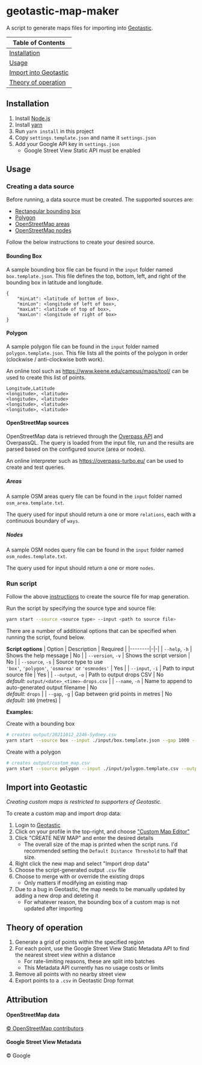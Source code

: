 # geotastic-map-maker

A script to generate maps files for importing into [Geotastic](https://geotastic.de/).

|Table of Contents|
|-|
|[Installation](#installation)|
|[Usage](#usage)|
|[Import into Geotastic](#import-into-geotastic)|
|[Theory of operation](#theory-of-operation)|

## Installation

1. Install [Node.js](https://nodejs.org)
2. Install [yarn](https://classic.yarnpkg.com/en/docs/install)
3. Run `yarn install` in this project
4. Copy `settings.template.json` and name it `settings.json`
5. Add your Google API key in `settings.json`
   - Google Street View Static API must be enabled

## Usage

### Creating a data source

Before running, a data source must be created. The supported sources are:
- [Rectangular bounding box](#bounding-box)
- [Polygon](#polygon)
- [OpenStreetMap areas](#areas)
- [OpenStreetMap nodes](#nodes)

Follow the below instructions to create your desired source.

#### Bounding Box

A sample bounding box file can be found in the `input` folder named `box.template.json`.
This file defines the top, bottom, left, and right of the bounding box in latitude and longitude.

```
{
    "minLat": <latitude of bottom of box>,
    "minLon": <longitude of left of box>,
    "maxLat": <latitude of top of box>,
    "maxLon": <longitude of right of box>
}
```

#### Polygon

A sample polygon file can be found in the `input` folder named `polygon.template.json`.
This file lists all the points of the polygon in order (clockwise / anti-clockwise both work).

An online tool such as https://www.keene.edu/campus/maps/tool/ can be used to create this list of points.

```csv
Longitude,Latitude
<longitude>, <latitude>
<longitude>, <latitude>
<longitude>, <latitude>
<longitude>, <latitude>
```

#### OpenStreetMap sources

OpenStreetMap data is retrieved through the [Overpass API](https://wiki.openstreetmap.org/wiki/Overpass_API) and OverpassQL. The query is loaded from the input file, run and the results are parsed based on the configured source (area or nodes).

An online interpreter such as https://overpass-turbo.eu/ can be used to create and test queries.

##### Areas

A sample OSM areas query file can be found in the `input` folder named `osm_area.template.txt`.

The query used for input should return a one or more `relations`, each with a continuous boundary of `ways`.

##### Nodes

A sample OSM nodes query file can be found in the `input` folder named `osm_nodes.template.txt`.

The query used for input should return a one or more `nodes`.

### Run script

Follow the above [instructions](#creating-a-data-source) to create the source file for map generation.

Run the script by specifying the source type and source file:

```bash
yarn start --source <source type> --input <path to source file>
```

There are a number of additional options that can be specified when running the script, found below.

**Script options**
| Option | Description | Required |
|--------|-|-|
| `--help`, `-h` | Shows the help message | No |
| `--version`, `-v` | Shows the script version | No |
| `--source`, `-s` | Source type to use<br/>`'box'`, `'polygon'`, `'osmarea'` or `'osmnodes'` | Yes |
| `--input`, `-i` | Path to input source file | Yes |
| `--output`, `-o` | Path to output drops CSV | No</br>*default:* `output/<date>_<time>-drops.csv` |
| `--name`, `-n` | Name to append to auto-generated output filename | No</br>*default:* `drops` |
| `--gap`, `-g` | Gap between grid points in metres | No</br>*default:* `100` (metres) |

**Examples:**

Create with a bounding box
```bash
# creates output/20211012_2246-Sydney.csv
yarn start --source box --input ./input/box.template.json --gap 1000 --name Sydney
```

Create with a polygon
```bash
# creates output/custom_map.csv
yarn start --source polygon --input ./input/polygon.template.csv --output ./output/custom_map.csv
```

## Import into Geotastic

*Creating custom maps is restricted to supporters of Geotastic.*

To create a custom map and import drop data:

1. Login to [Geotastic](https://geotastic.de)
2. Click on your profile in the top-right, and choose ["Custom Map Editor"](https://geotastic.de/custom-map-editor)
3. Click "CREATE NEW MAP" and enter the desired details
   - The overall size of the map is printed when the script runs. I'd recommended setting the `Default Distance Threshold` to half that size.
4. Right click the new map and select "Import drop data"
5. Choose the script-generated output `.csv` file
6. Choose to merge with or override the existing drops
   - Only matters if modifying an existing map
7. Due to a bug in Geotastic, the map needs to be manually updated by adding a new drop and deleting it
   - For whatever reason, the bounding box of a custom map is not updated after importing


## Theory of operation

1. Generate a grid of points within the specified region
2. For each point, use the Google Street View Static Metadata API to find the nearest street view within a distance
   - For rate-limiting reasons, these are split into batches
   - This Metadata API currently has no usage costs or limits
3. Remove all points with no nearby street view
4. Export points to a `.csv` in Geotastic Drop format

## Attribution

#### OpenStreetMap data
[© OpenStreetMap contributors](https://www.openstreetmap.org/copyright)

#### Google Street View Metadata
© Google
